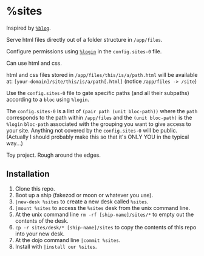 # %sites

Inspired by [`%blog`](https://github.com/tadad/blog).

Serve html files directly out of a folder structure in `/app/files`.

Configure permissions using [`%login`](https://github.com/niblyx-malnus/login) in the `config.sites-0` file.

Can use html and css.

html and css files stored in `/app/files/this/is/a/path.html` will be available at: `[your-domain]/site/this/is/a/path[.html]`  (notice `/app/files -> /site`)

Use the `config.sites-0` file to gate specific paths (and all their subpaths) according to a `bloc` using `%login`.

The `config.sites-0` is a list of `(pair path (unit bloc-path))` where the `path` corresponds to the path within
`/app/files` and the `(unit bloc-path)` is the `%login` `bloc-path` associated with the grouping you want to give access to your site. Anything not covered by the `config.sites-0` will be public. (Actually I should probably make this so that it's ONLY YOU in the typical way...)

Toy project. Rough around the edges.

## Installation
1. Clone this repo.
2. Boot up a ship (fakezod or moon or whatever you use).
4. `|new-desk %sites` to create a new desk called `%sites`.
5. `|mount %sites` to access the `%sites` desk from the unix command line.
6. At the unix command line `rm -rf [ship-name]/sites/*` to empty out the contents of the desk.
7. `cp -r sites/desk/* [ship-name]/sites` to copy the contents of this repo into your new desk.
8. At the dojo command line `|commit %sites`.
9. Install with `|install our %sites`.
